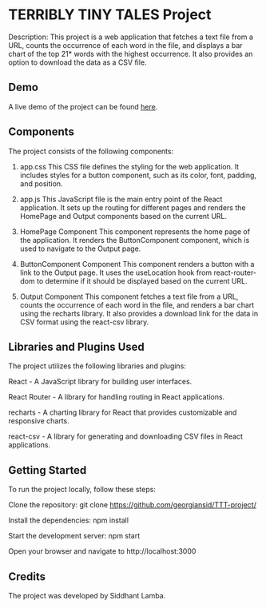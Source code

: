 # TERRIBLY TINY TALES Project
Description: This project is a web application that fetches a text file from a URL, counts the occurrence of each word in the file, and displays a bar chart of the top 21* words with the highest occurrence. It also provides an option to download the data as a CSV file.

## Demo
A live demo of the project can be found [here](https://64626c2a9cd150104672e43e--admirable-brioche-d24766.netlify.app/).

## Components
The project consists of the following components:

1. app.css
This CSS file defines the styling for the web application. It includes styles for a button component, such as its color, font, padding, and position.

2. app.js
This JavaScript file is the main entry point of the React application. It sets up the routing for different pages and renders the HomePage and Output components based on the current URL.

3. HomePage Component
This component represents the home page of the application. It renders the ButtonComponent component, which is used to navigate to the Output page.

4. ButtonComponent Component
This component renders a button with a link to the Output page. It uses the useLocation hook from react-router-dom to determine if it should be displayed based on the current URL.

5. Output Component
This component fetches a text file from a URL, counts the occurrence of each word in the file, and renders a bar chart using the recharts library. It also provides a download link for the data in CSV format using the react-csv library.

## Libraries and Plugins Used
The project utilizes the following libraries and plugins:

React - A JavaScript library for building user interfaces.

React Router - A library for handling routing in React applications.

recharts - A charting library for React that provides customizable and responsive charts.

react-csv - A library for generating and downloading CSV files in React applications.

## Getting Started
To run the project locally, follow these steps:

Clone the repository: git clone https://github.com/georgiansid/TTT-project/
  
Install the dependencies: npm install
  
Start the development server: npm start
  
Open your browser and navigate to http://localhost:3000
  
## Credits
The project was developed by Siddhant Lamba.
